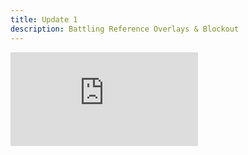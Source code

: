 ```yaml
---
title: Update 1
description: Battling Reference Overlays & Blockout
---
```

<div class="embed-wrapper"><iframe src="https://www.youtube.com/embed/f31tX3KtLmk?si=3shZi1c4LMUguM_P" title="YouTube video player" frameborder="0" allow="accelerometer; autoplay; clipboard-write; encrypted-media; gyroscope; picture-in-picture; web-share" referrerpolicy="strict-origin-when-cross-origin" allowfullscreen></iframe></div>